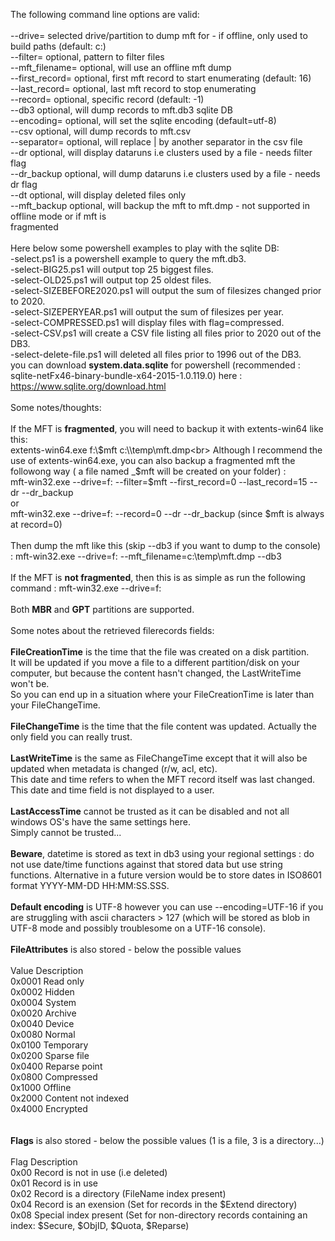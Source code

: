 The following command line options are valid:<br>
<br>
--drive=<string>        selected drive/partition to dump mft for - if offline, only used to build paths (default: c:)<br>
--filter=<string>       optional, pattern to filter files<br>
--mft_filename=<string> optional, will use an offline mft dump<br>
--first_record=<int>    optional, first mft record to start enumerating (default: 16)<br>
--last_record=<int>     optional, last mft record to stop enumerating<br>
--record=<int>          optional, specific record (default: -1)<br>
--db3                   optional, will dump records to mft.db3 sqlite DB<br>
--encoding=<string>     optional, will set the sqlite encoding (default=utf-8)<br>
--csv                   optional, will dump records to mft.csv<br>
--separator=<string>    optional, will replace | by another separator in the csv file<br>
--dr                    optional, will display dataruns i.e clusters used by a file - needs filter flag<br>
--dr_backup             optional, will dump dataruns i.e clusters used by a file - needs dr flag<br>
--dt                    optional, will display deleted files only<br>
--mft_backup            optional, will backup the mft to mft.dmp - not supported in offline mode or if mft is<br>
                        fragmented<br>
<br>
Here below some powershell examples to play with the sqlite DB:<br>
-select.ps1 is a powershell example to query the mft.db3.<br>
-select-BIG25.ps1 will output top 25 biggest files.<br>
-select-OLD25.ps1 will output top 25 oldest files.<br>
-select-SIZEBEFORE2020.ps1 will output the sum of filesizes changed prior to 2020.<br>
-select-SIZEPERYEAR.ps1 will output the sum of filesizes per year.<br>
-select-COMPRESSED.ps1 will display files with flag=compressed.<br>
-select-CSV.ps1 will create a CSV file listing all files prior to 2020 out of the DB3.<br>
-select-delete-file.ps1 will deleted all files prior to 1996 out of the DB3.<br>
you can download <b>system.data.sqlite</b> for powershell (recommended : sqlite-netFx46-binary-bundle-x64-2015-1.0.119.0) here : https://www.sqlite.org/download.html <br>
<br>
Some notes/thoughts:<br>
<br>
If the MFT is <b>fragmented</b>, you will need to backup it with extents-win64 like this:<br>
extents-win64.exe f:\\$mft c:\\temp\mft.dmp<br>
Although I recommend the use of extents-win64.exe, you can also backup a fragmented mft the followong way ( a file named _$mft will be created on your folder) :<br>
mft-win32.exe --drive=f: --filter=$mft --first_record=0 --last_record=15 --dr --dr_backup<br>
or<br>
mft-win32.exe --drive=f: --record=0  --dr --dr_backup (since $mft is always at record=0)
<br><br>
Then dump the mft like this (skip --db3 if you want to dump to the console) : mft-win32.exe --drive=f: --mft_filename=c:\\temp\mft.dmp --db3 <br>
<br>
If the MFT is <b>not fragmented</b>, then this is as simple as run the following command : mft-win32.exe --drive=f:<br>
<br>
Both <b>MBR</b> and <b>GPT</b> partitions are supported.<br>
<br>
Some notes about the retrieved filerecords fields:<br>
<br>
<b>FileCreationTime</b> is the time that the file was created on a disk partition.<br>
It will be updated if you move a file to a different partition/disk on your computer, but because the content hasn't changed, the LastWriteTime won't be.<br>
So you can end up in a situation where your FileCreationTime is later than your FileChangeTime.<br>
<br>
<b>FileChangeTime</b> is the time that the file content was updated. Actually the only field you can really trust.<br>
<br>
<b>LastWriteTime</b> is the same as FileChangeTime except that it will also be updated when metadata is changed (r/w, acl, etc). <br>
This date and time refers to when the MFT record itself was last changed. This date and time field is not displayed to a user.<br>
<br>
<b>LastAccessTime</b> cannot be trusted as it can be disabled and not all windows OS's have the same settings here.<br>
Simply cannot be trusted...<br>
<br>
<b>Beware</b>, datetime is stored as text in db3 using your regional settings : do not use date/time functions against that stored data but use string functions.
Alternative in a future version would be to store dates in ISO8601 format YYYY-MM-DD HH:MM:SS.SSS.
<br><br>
<b>Default encoding</b> is UTF-8 however you can use --encoding=UTF-16 if you are struggling with ascii characters > 127 (which will be stored as blob in UTF-8 mode and possibly troublesome on a UTF-16 console).
<br><br>
<b>FileAttributes</b> is also stored - below the possible values<br>
<br>
Value	Description<br>
0x0001	Read only<br>
0x0002	Hidden<br>
0x0004	System<br>
0x0020	Archive<br>
0x0040	Device<br>
0x0080	Normal<br>
0x0100	Temporary<br>
0x0200	Sparse file<br>
0x0400	Reparse point<br>
0x0800	Compressed<br>
0x1000	Offline<br>
0x2000	Content not indexed<br>
0x4000	Encrypted<br>
<br><br>
<b>Flags</b> is also stored - below the possible values (1 is a file, 3 is a directory...)<br>
<br>
Flag	Description<br>
0x00	Record is not in use (i.e deleted)<br>
0x01	Record is in use<br>
0x02	Record is a directory (FileName index present)<br>
0x04	Record is an exension (Set for records in the $Extend directory)<br>
0x08	Special index present (Set for non-directory records containing an index: $Secure, $ObjID, $Quota, $Reparse)<br>
